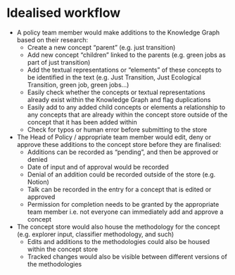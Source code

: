 # Idealised workflow

- A policy team member would make additions to the Knowledge Graph based on their research:
  - Create a new concept “parent” (e.g. just transition)
  - Add new concept “children” linked to the parents (e.g. green jobs as part of just transition)
  - Add the textual representations or “elements” of these concepts to be identified in the text (e.g. Just Transition, Just Ecological Transition, green job, green jobs…)
  - Easily check whether the concepts or textual representations already exist within the Knowledge Graph and flag duplications
  - Easily add to any added child concepts or elements a relationship to any concepts that are already within the concept store outside of the concept that it has been added within
  - Check for typos or human error before submitting to the store
- The Head of Policy / appropriate team member would edit, deny or approve these additions to the concept store before they are finalised:
  - Additions can be recorded as “pending”, and then be approved or denied
  - Date of input and of approval would be recorded
  - Denial of an addition could be recorded outside of the store (e.g. Notion)
  - Talk can be recorded in the entry for a concept that is edited or approved
  - Permission for completion needs to be granted by the appropriate team member i.e. not everyone can immediately add and approve a concept
- The concept store would also house the methodology for the concept (e.g. explorer input, classifier methodology, and such)
  - Edits and additions to the methodologies could also be housed within the concept store
  - Tracked changes would also be visible between different versions of the methodologies
